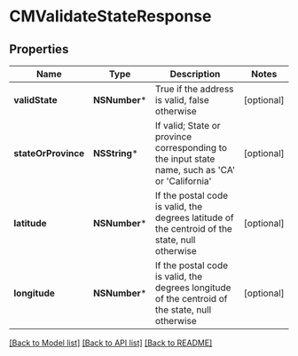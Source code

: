 # CMValidateStateResponse

## Properties
Name | Type | Description | Notes
------------ | ------------- | ------------- | -------------
**validState** | **NSNumber*** | True if the address is valid, false otherwise | [optional] 
**stateOrProvince** | **NSString*** | If valid; State or province corresponding to the input state name, such as &#39;CA&#39; or &#39;California&#39; | [optional] 
**latitude** | **NSNumber*** | If the postal code is valid, the degrees latitude of the centroid of the state, null otherwise | [optional] 
**longitude** | **NSNumber*** | If the postal code is valid, the degrees longitude of the centroid of the state, null otherwise | [optional] 

[[Back to Model list]](../README.md#documentation-for-models) [[Back to API list]](../README.md#documentation-for-api-endpoints) [[Back to README]](../README.md)


